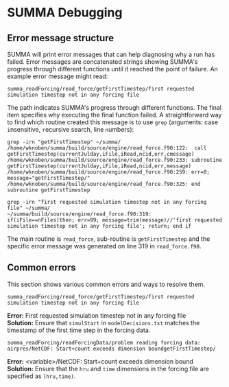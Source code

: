 # SUMMA Debugging

<a id="error_message_structure"></a>
## Error message structure 
SUMMA will print error messages that can help diagnosing why a run has failed.  Error messages are concatenated strings showing SUMMA's progress through different functions until it reached the point of failure. An example error message might read:

```
summa_readForcing/read_force/getFirstTimestep/first requested simulation timestep not in any forcing file
```

The path indicates SUMMA's progress through different functions. The final item specifies why executing the final function failed. A straightforward way to find which routine created this message is to use `grep` (arguments: case `i`nsensitive, `r`ecursive search, line `n`umbers):

```
grep -irn "getFirstTimestep" ~/summa/
/home/wknoben/summa/build/source/engine/read_force.f90:122:  call getFirstTimestep(currentJulday,iFile,iRead,ncid,err,cmessage)
/home/wknoben/summa/build/source/engine/read_force.f90:233: subroutine getFirstTimestep(currentJulday,iFile,iRead,ncid,err,message)
/home/wknoben/summa/build/source/engine/read_force.f90:259: err=0; message="getFirstTimestep/"
/home/wknoben/summa/build/source/engine/read_force.f90:325: end subroutine getFirstTimestep
```
```
grep -irn "first requested simulation timestep not in any forcing file" ~/summa/
~/summa/build/source/engine/read_force.f90:319:   if(iFile==nFiles)then; err=99; message=trim(message)//'first requested simulation timestep not in any forcing file'; return; end if
```

The main routine is `read_force`, sub-routine is `getFirstTimestep` and the specific error message was generated on line 319 in `read_force.f90`.

<a id="common_errors"></a>
## Common errors
This section shows various common errors and ways to resolve them. 

```
summa_readForcing/read_force/getFirstTimestep/first requested simulation timestep not in any forcing file
```
**Error:** First requested simulation timestep not in any forcing file  
**Solution:** Ensure that `simulStart` in `modelDecisions.txt` matches the timestamp of the first time step in the forcing data.


```
summa_readForcing/readForcingData/problem reading forcing data: airpres/NetCDF: Start+count exceeds dimension boundgetFirstTimestep/
```
**Error:** <variable\>/NetCDF: Start+count exceeds dimension bound  
**Solution:** Ensure that the `hru` and `time` dimensions in the forcing file are specified as `(hru,time)`.